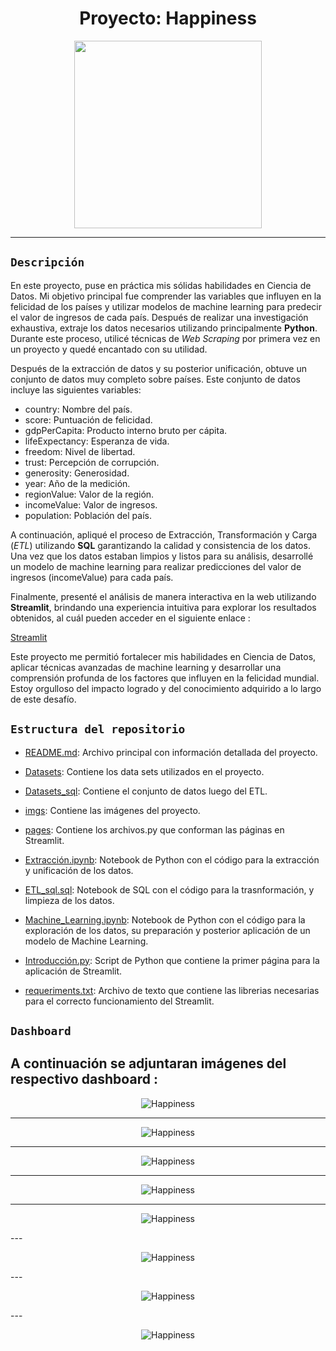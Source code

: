 
# <h1 align=center> **Proyecto: Happiness** </h1>
                                            

<p align="center">
<img src="https://github.com/MatyTrova/Happiness/blob/main/imgs/fondo%202.jpg"  height=300>
</p>

--- 
## `Descripción`

En este proyecto, puse en práctica mis sólidas habilidades en Ciencia de Datos. Mi objetivo principal fue comprender las variables que influyen en la felicidad de los países y utilizar modelos de machine learning para predecir el valor de ingresos de cada país. Después de realizar una investigación exhaustiva, extraje los datos necesarios utilizando principalmente **Python**. Durante este proceso, utilicé técnicas de *Web Scraping* por primera vez en un proyecto y quedé encantado con su utilidad.

Después de la extracción de datos y su posterior unificación, obtuve un conjunto de datos muy completo sobre países. Este conjunto de datos incluye las siguientes variables:

+ country: Nombre del país.
+ score: Puntuación de felicidad.
+ gdpPerCapita: Producto interno bruto per cápita.
+ lifeExpectancy: Esperanza de vida.
+ freedom: Nivel de libertad.
+ trust: Percepción de corrupción.
+ generosity: Generosidad.
+ year: Año de la medición.
+ regionValue: Valor de la región.
+ incomeValue: Valor de ingresos.
+ population: Población del país.

A continuación, apliqué el proceso de Extracción, Transformación y Carga (*ETL*) utilizando **SQL** garantizando la calidad y consistencia de los datos. Una vez que los datos estaban limpios y listos para su análisis, desarrollé un modelo de machine learning para realizar predicciones del valor de ingresos (incomeValue) para cada país.

Finalmente, presenté el análisis de manera interactiva en la web utilizando **Streamlit**, brindando una experiencia intuitiva para explorar los resultados obtenidos, al cuál pueden acceder en el siguiente enlace :

[Streamlit](https://matytrova-happiness-introduccin-5qxs4v.streamlit.app/)

Este proyecto me permitió fortalecer mis habilidades en Ciencia de Datos, aplicar técnicas avanzadas de machine learning y desarrollar una comprensión profunda de los factores que influyen en la felicidad mundial. Estoy orgulloso del impacto logrado y del conocimiento adquirido a lo largo de este desafío.


## `Estructura del repositorio`

- [README.md](./README.md): Archivo principal con información detallada del proyecto.

- [Datasets](./Datasets): Contiene los data sets utilizados en el proyecto.

- [Datasets_sql](./Datasets_sql): Contiene el conjunto de datos luego del ETL.

- [imgs](./imgs): Contiene las imágenes del proyecto.

- [pages](./pages): Contiene los archivos.py que conforman las páginas en Streamlit.

- [Extracción.ipynb](./Extracción.ipynb): Notebook de Python con el código para la extracción y unificación de los datos.

- [ETL_sql.sql](./ETL_sql.sql): Notebook de SQL con el código para la trasnformación, y limpieza de los datos.

- [Machine_Learning.ipynb](./Machine_Learning.ipynb): Notebook de Python con el código para la exploración de los datos, su preparación y posterior aplicación de un modelo de Machine Learning.

- [Introducción.py](./Introducción.py): Script de Python que contiene la primer página para la aplicación de Streamlit.

- [requeriments.txt](./requeriments.txt): Archivo de texto que contiene las librerias necesarias para el correcto funcionamiento del Streamlit.


## `Dashboard` 

A continuación se adjuntaran imágenes del respectivo dashboard :
---
<p align="center">
<img src="https://github.com/MatyTrova/Happiness/blob/main/imgs/Portada_streamlit.png"  alt="Happiness">
</p>


---
<p align="center">
<img src="https://github.com/MatyTrova/Happiness/blob/main/imgs/datos_1.png"  alt="Happiness">
</p>



---
<p align="center">
<img src="https://github.com/MatyTrova/Happiness/blob/main/imgs/datos_2.png"  alt="Happiness">
</p>


---
<p align="center">
<img src="https://github.com/MatyTrova/Happiness/blob/main/imgs/viz_1.png"  alt="Happiness">
</p>


---

<p align="center">
<img src="https://github.com/MatyTrova/Happiness/blob/main/imgs/viz_2.png"  alt="Happiness">
</p>
---
<p align="center">
<img src="https://github.com/MatyTrova/Happiness/blob/main/imgs/viz_4.png"  alt="Happiness">
</p>
---
<p align="center">
<img src="https://github.com/MatyTrova/Happiness/blob/main/imgs/viz_5.png"  alt="Happiness">
</p>
---
<p align="center">
<img src="https://github.com/MatyTrova/Happiness/blob/main/imgs/viz_3.png"  alt="Happiness">
</p>







